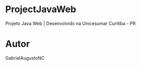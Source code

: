 # ProjectJavaWeb
Projeto Java Web | Desenvolvido na Unicesumar Curitiba - PR

# Autor
GabrielAugustoNC